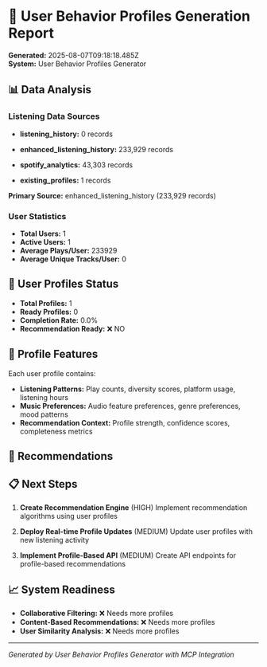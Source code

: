 # 👥 User Behavior Profiles Generation Report

**Generated:** 2025-08-07T09:18:18.485Z  
**System:** User Behavior Profiles Generator

## 📊 Data Analysis

### Listening Data Sources

- **listening_history:** 0 records

- **enhanced_listening_history:** 233,929 records

- **spotify_analytics:** 43,303 records

- **existing_profiles:** 1 records


**Primary Source:** enhanced_listening_history (233,929 records)

### User Statistics
- **Total Users:** 1
- **Active Users:** 1
- **Average Plays/User:** 233929
- **Average Unique Tracks/User:** 0

## 👥 User Profiles Status

- **Total Profiles:** 1
- **Ready Profiles:** 0
- **Completion Rate:** 0.0%
- **Recommendation Ready:** ❌ NO

## 🔧 Profile Features

Each user profile contains:
- **Listening Patterns:** Play counts, diversity scores, platform usage, listening hours
- **Music Preferences:** Audio feature preferences, genre preferences, mood patterns  
- **Recommendation Context:** Profile strength, confidence scores, completeness metrics

## 🎯 Recommendations



## 📋 Next Steps


1. **Create Recommendation Engine** (HIGH)
   Implement recommendation algorithms using user profiles

2. **Deploy Real-time Profile Updates** (MEDIUM)
   Update user profiles with new listening activity

3. **Implement Profile-Based API** (MEDIUM)
   Create API endpoints for profile-based recommendations


## 📈 System Readiness

- **Collaborative Filtering:** ❌ Needs more profiles
- **Content-Based Recommendations:** ❌ Needs more profiles
- **User Similarity Analysis:** ❌ Needs more profiles

---
*Generated by User Behavior Profiles Generator with MCP Integration*
